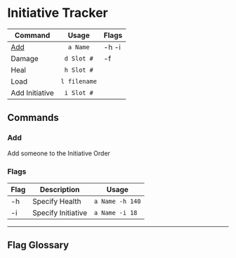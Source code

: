 # Initiative Tracker

| Command | Usage | Flags |
|---|:---:|---|
| [Add](###Add) | `a Name` | -h -i |
| Damage | `d Slot #` | -f |
| Heal | `h Slot #` | |
| Load | `l filename` | |
| Add Initiative | `i Slot #` | |


## Commands
### Add
Add someone to the Initiative Order
### Flags
| Flag | Description | Usage
| --- | --- | --- |
| -h | Specify Health | `a Name -h 140` |
| -i | Specify Initiative | `a Name -i 18`|


---
## Flag Glossary
